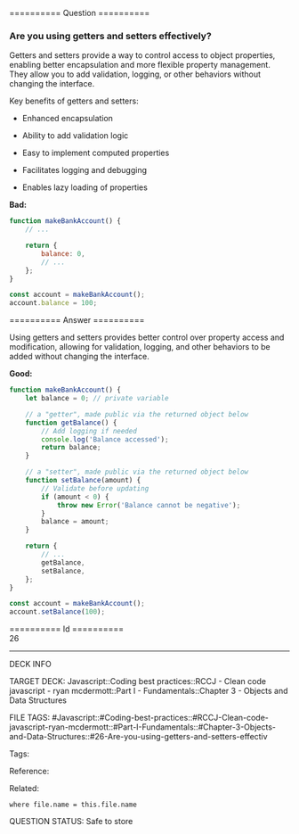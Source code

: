 ========== Question ==========  

### Are you using getters and setters effectively?

Getters and setters provide a way to control access to object properties, enabling better encapsulation and more flexible property management. They allow you to add validation, logging, or other behaviors without changing the interface.

Key benefits of getters and setters:

-   Enhanced encapsulation

-   Ability to add validation logic

-   Easy to implement computed properties

-   Facilitates logging and debugging

-   Enables lazy loading of properties

**Bad:**

```javascript
function makeBankAccount() {
    // ...

    return {
        balance: 0,
        // ...
    };
}

const account = makeBankAccount();
account.balance = 100;
```  

========== Answer ==========  

Using getters and setters provides better control over property access and modification, allowing for validation, logging, and other behaviors to be added without changing the interface.

**Good:**

```javascript
function makeBankAccount() {
    let balance = 0; // private variable

    // a "getter", made public via the returned object below
    function getBalance() {
        // Add logging if needed
        console.log('Balance accessed');
        return balance;
    }

    // a "setter", made public via the returned object below
    function setBalance(amount) {
        // Validate before updating
        if (amount < 0) {
            throw new Error('Balance cannot be negative');
        }
        balance = amount;
    }

    return {
        // ...
        getBalance,
        setBalance,
    };
}

const account = makeBankAccount();
account.setBalance(100);
```

========== Id ==========  
26

---

DECK INFO

TARGET DECK: Javascript::Coding best practices::RCCJ - Clean code javascript - ryan mcdermott::Part I - Fundamentals::Chapter 3 - Objects and Data Structures

FILE TAGS: #Javascript::#Coding-best-practices::#RCCJ-Clean-code-javascript-ryan-mcdermott::#Part-I-Fundamentals::#Chapter-3-Objects-and-Data-Structures::#26-Are-you-using-getters-and-setters-effectiv

Tags:

Reference:

Related:

```dataview
where file.name = this.file.name
```

QUESTION STATUS: Safe to store
